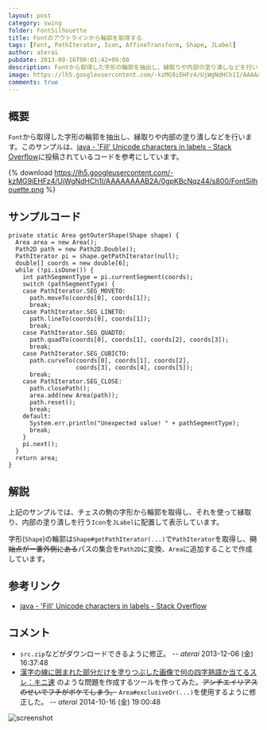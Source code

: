 ```yaml
---
layout: post
category: swing
folder: FontSilhouette
title: Fontのアウトラインから輪郭を取得する
tags: [Font, PathIterator, Icon, AffineTransform, Shape, JLabel]
author: aterai
pubdate: 2013-09-16T00:01:42+09:00
description: Fontから取得した字形の輪郭を抽出し、縁取りや内部の塗り潰しなどを行います。
image: https://lh5.googleusercontent.com/-kzMG9iEHFz4/UjWgNdHCh1I/AAAAAAAAB2A/0gpKBcNqz44/s800/FontSilhouette.png
comments: true
---
```

## 概要
`Font`から取得した字形の輪郭を抽出し、縁取りや内部の塗り潰しなどを行います。このサンプルは、[java - 'Fill' Unicode characters in labels - Stack Overflow](https://stackoverflow.com/questions/18686199/fill-unicode-characters-in-labels)に投稿されているコードを参考にしています。

{% download https://lh5.googleusercontent.com/-kzMG9iEHFz4/UjWgNdHCh1I/AAAAAAAAB2A/0gpKBcNqz44/s800/FontSilhouette.png %}

## サンプルコード
<pre class="prettyprint"><code>private static Area getOuterShape(Shape shape) {
  Area area = new Area();
  Path2D path = new Path2D.Double();
  PathIterator pi = shape.getPathIterator(null);
  double[] coords = new double[6];
  while (!pi.isDone()) {
    int pathSegmentType = pi.currentSegment(coords);
    switch (pathSegmentType) {
    case PathIterator.SEG_MOVETO:
      path.moveTo(coords[0], coords[1]);
      break;
    case PathIterator.SEG_LINETO:
      path.lineTo(coords[0], coords[1]);
      break;
    case PathIterator.SEG_QUADTO:
      path.quadTo(coords[0], coords[1], coords[2], coords[3]);
      break;
    case PathIterator.SEG_CUBICTO:
      path.curveTo(coords[0], coords[1], coords[2],
                   coords[3], coords[4], coords[5]);
      break;
    case PathIterator.SEG_CLOSE:
      path.closePath();
      area.add(new Area(path));
      path.reset();
      break;
    default:
      System.err.println("Unexpected value! " + pathSegmentType);
      break;
    }
    pi.next();
  }
  return area;
}
</code></pre>

## 解説
上記のサンプルでは、チェスの駒の字形から輪郭を取得し、それを使って縁取り、内部の塗り潰しを行う`Icon`を`JLabel`に配置して表示しています。

字形(`Shape`)の輪郭は`Shape#getPathIterator(...)`で`PathIterator`を取得し、~~開始点が一番外側にある~~パスの集合を`Path2D`に変換、`Area`に追加することで作成しています。

## 参考リンク
- [java - 'Fill' Unicode characters in labels - Stack Overflow](https://stackoverflow.com/questions/18686199/fill-unicode-characters-in-labels)

<!-- dummy comment line for breaking list -->

## コメント
- `src.zip`などがダウンロードできるように修正。 -- *aterai* 2013-12-06 (金) 16:37:48
- [漢字の線に囲まれた部分だけを塗りつぶした画像で何の四字熟語か当てるスレ：キニ速](http://blog.livedoor.jp/kinisoku/archives/4204798.html) のような問題を作成するツールを作ってみた。~~アンチエイリアスのせいでフチがボケてしまう。~~ `Area#exclusiveOr(...)`を使用するように修正した。 -- *aterai* 2014-10-16 (金) 19:00:48

<!-- dummy comment line for breaking list -->
![screenshot](https://lh5.googleusercontent.com/-VAupQj3Qbbo/VD-u8nhrHWI/AAAAAAAACQY/xoqXdrCudOE/s800/FontSilhouette2.png)

